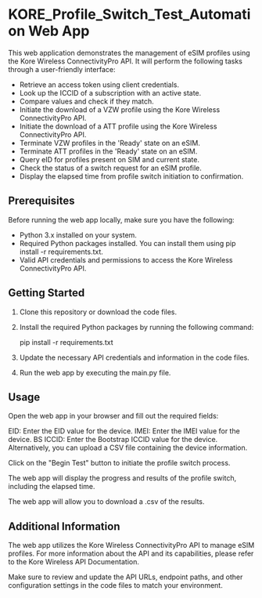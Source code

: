 # KORE_Profile_Switch_Test_Automation Web App

This web application demonstrates the management of eSIM profiles using the Kore Wireless ConnectivityPro API. It will perform the following tasks through a user-friendly interface:

- Retrieve an access token using client credentials.
- Look up the ICCID of a subscription with an active state.
- Compare values and check if they match.
- Initiate the download of a VZW profile using the Kore Wireless ConnectivityPro API.
- Initiate the download of a ATT profile using the Kore Wireless ConnectivityPro API.
- Terminate VZW profiles in the 'Ready' state on an eSIM.
- Terminate ATT profiles in the 'Ready' state on an eSIM.
- Query eID for profiles present on SIM and current state.
- Check the status of a switch request for an eSIM profile.
- Display the elapsed time from profile switch initiation to confirmation.

## Prerequisites

Before running the web app locally, make sure you have the following:

- Python 3.x installed on your system.
- Required Python packages installed. You can install them using pip install -r requirements.txt.
- Valid API credentials and permissions to access the Kore Wireless ConnectivityPro API.

## Getting Started

1. Clone this repository or download the code files.

2. Install the required Python packages by running the following command:

    pip install -r requirements.txt

3. Update the necessary API credentials and information in the code files.

4. Run the web app by executing the main.py file.

## Usage

Open the web app in your browser and fill out the required fields:

EID: Enter the EID value for the device.
IMEI: Enter the IMEI value for the device.
BS ICCID: Enter the Bootstrap ICCID value for the device.
Alternatively, you can upload a CSV file containing the device information.

Click on the "Begin Test" button to initiate the profile switch process.

The web app will display the progress and results of the profile switch, including the elapsed time.

The web app will allow you to download a .csv of the results.

## Additional Information

The web app utilizes the Kore Wireless ConnectivityPro API to manage eSIM profiles. For more information about the API and its capabilities, please refer to the Kore Wireless API Documentation.

Make sure to review and update the API URLs, endpoint paths, and other configuration settings in the code files to match your environment.

